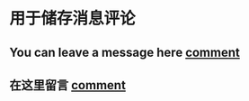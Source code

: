 # 用于储存消息评论


## You can leave a message here [comment](https://tiggrak.gitee.io/comment.html)

## 在这里留言 [comment](https://tiggrak.gitee.io/comment.html)
